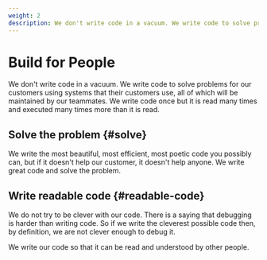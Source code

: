 ```yaml
---
weight: 2
description: We don't write code in a vacuum. We write code to solve problems for our customers using systems that their customers use, all of which will be maintained by our teammates.
---
```


# Build for People

We don't write code in a vacuum. We write code to solve problems for our customers using systems that their customers use, all of which will be maintained by our teammates. We write code once but it is read many times and executed many times more than it is read.

## Solve the problem {#solve}

We write the most beautiful, most efficient, most poetic code you possibly can, but if it doesn't help our customer, it doesn't help anyone. We write great code and solve the problem.

## Write readable code {#readable-code}

We do not try to be clever with our code. There is a saying that debugging is harder than writing code. So if we write the cleverest possible code then, by definition, we are not clever enough to debug it.

We write our code so that it can be read and understood by other people.
